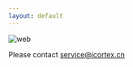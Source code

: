 ```yaml
---
layout: default
---
```

![web](https://lwillbegates.github.io/images/web2.png)

Please contact service@icortex.cn
